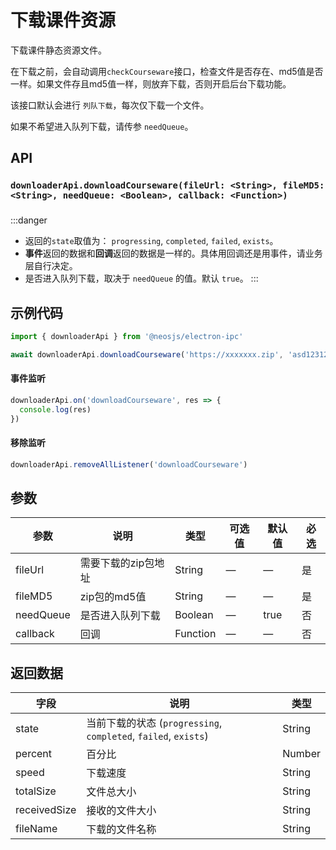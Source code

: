 # 下载课件资源 <BadgeTip text="异步" type="green"></BadgeTip>

下载课件静态资源文件。

在下载之前，会自动调用`checkCourseware`接口，检查文件是否存在、md5值是否一样。如果文件存且md5值一样，则放弃下载，否则开启后台下载功能。

该接口默认会进行 `列队下载`，每次仅下载一个文件。

如果不希望进入队列下载，请传参 `needQueue`。

## API
### `downloaderApi.downloadCourseware(fileUrl: <String>, fileMD5: <String>, needQueue: <Boolean>, callback: <Function>)`
### 

:::danger
- 返回的`state`取值为： `progressing`, `completed`, `failed`, `exists`。
- **事件**返回的数据和**回调**返回的数据是一样的。具体用回调还是用事件，请业务层自行决定。
- 是否进入队列下载，取决于 `needQueue` 的值。默认 `true`。
:::


## 示例代码
```js
import { downloaderApi } from '@neosjs/electron-ipc'

await downloaderApi.downloadCourseware('https://xxxxxxx.zip', 'asd123123nsadasbd')
```

####  事件监听
```js
downloaderApi.on('downloadCourseware', res => {
  console.log(res)
})
```

#### 移除监听
```js
downloaderApi.removeAllListener('downloadCourseware')
```

## 参数

| 参数 | 说明    | 类型   | 可选值 | 默认值 |必选 |
| ---- | ------- | ------ | ------ | ------ | ------ |
| fileUrl | 需要下载的zip包地址 | String | —      | —      | 是      |
| fileMD5 | zip包的md5值 | String | —      | —      | 是      |
| needQueue | 是否进入队列下载 | Boolean | — | true | 否 |
| callback | 回调 | Function | —      | —      | 否      |

## 返回数据

| 字段 | 说明    | 类型   | 
| ---- | ------- | ------ | 
| state | 当前下载的状态 (`progressing`, `completed`, `failed`, `exists`) | String |
| percent | 百分比 | Number | 
| speed | 下载速度 | String | 
| totalSize | 文件总大小 | String | 
| receivedSize | 接收的文件大小 | String | 
| fileName | 下载的文件名称 | String |
